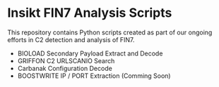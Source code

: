 # Insikt FIN7 Analysis Scripts

This repository contains Python scripts created as part of our ongoing efforts in C2 detection and analysis of FIN7.

* BIOLOAD Secondary Payload Extract and Decode
* GRIFFON C2 URLSCANIO Search
* Carbanak Configuration Decode
* BOOSTWRITE IP / PORT Extraction (Comming Soon) 
